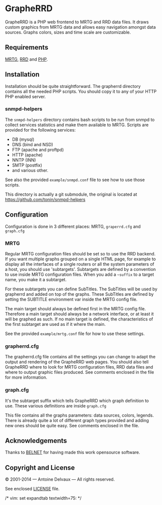 GrapheRRD
=========
GrapheRRD is a PHP web frontend to MRTG  and  RRD  data  files.   It  draws
custom graphics from MRTG data and  allows  easy  navigation  amongst  data
sources.   Graphs  colors,  sizes  and   time   scale   are   customizable.

Requirements
------------
[MRTG][mrtg], [RRD][rrd] and [PHP][php].

Installation
------------
Installation should be  quite  straightforward.   The  grapherrd  directory
contains all the needed PHP scripts.  You should copy it  to  any  of  your
HTTP PHP enabled server.

### snmpd-helpers
The `snmpd-helpers` directory contains bash scripts to be run from snmpd to
collect services statistics and make them available to MRTG.   Scripts  are
provided for the following services:
- DB (mysql)
- DNS (bind and NSD)
- FTP (apache and proftpd)
- HTTP (apache)
- NNTP (INN)
- SMTP (postfix)
- and various other.

See also the provided `example/snmpd.conf` file to see  how  to  use  those
scripts.

This directory is actually a git submodule,  the  original  is  located  at
https://github.com/tonin/snmpd-helpers

Configuration
-------------
Configuration is done in  3  different  places:  MRTG,  `graperrd.cfg`  and
`graph.cfg`

### MRTG
Regular MRTG configuration files should be set so to use the  RRD  backend.
If you want multiple graphs grouped on a single HTML page, for  example  to
display all the interfaces of a single routers or all the system parameters
of a host, you should  use  'subtargets'.   Subtargets  are  defined  by  a
convention to use inside MRTG configuration files. When you add a `~suffix`
to a target name, you make it a subtarget.

For these subtargets you can define SubTitles.  The SubTitles will be  used
by grapherrd and added on top of the graphs.  These SubTitles  are  defined
by setting the SUBTITLE environment var inside the MRTG config file.

The main target should always be defined first in  the  MRTG  config  file.
Therefore a main target should always be a network interface, or  at  least
it  will  be  graphed  as  such.   If  no  main  target  is  defined,   the
characteristics of the first subtarget are used as if it where the main.

See the provided `example/mrtg.conf` file for how to use these settings.

### grapherrd.cfg
The grapherrd.cfg file contains all the settings you can  change  to  adapt
the output and rendering of the GrapheRRD web pages.  You should also  tell
GrapheRRD where to look for MRTG configuration files, RRD  data  files  and
where to output graphic files produced.  See comments enclosed in the  file
for more information.

### graph.cfg
It's the subtarget suffix which tells GrapheRRD which graph  definition  to
use. These various definitions are inside `graph.cfg`

This file  contains  all  the  graphs  parameters:  data  sources,  colors,
legends.  There is already quite a lot of different  graph  types  provided
and adding new ones should be quite easy.  See  comments  enclosed  in  the
file.

Acknowledgements
----------------
Thanks to [BELNET][belnet] for having made this work  opensource software.

Copyright and License
---------------------
© 2001-2014 — Antoine Delvaux — All rights reserved.

See enclosed [LICENSE][license] file.

[belnet]: http://www.belnet.be
[license]: https://github.com/tonin/grapherrd/blob/master/LICENSE
[mrtg]: http://mrtg.org
[rrd]: http://rrdtool.org
[php]: http://php.net


/* vim: set expandtab textwidth=75: */
